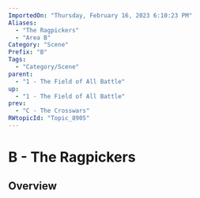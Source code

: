 ```yaml
---
ImportedOn: "Thursday, February 16, 2023 6:10:23 PM"
Aliases:
  - "The Ragpickers"
  - "Area B"
Category: "Scene"
Prefix: "B"
Tags:
  - "Category/Scene"
parent:
  - "1 - The Field of All Battle"
up:
  - "1 - The Field of All Battle"
prev:
  - "C - The Crosswars"
RWtopicId: "Topic_8905"
---
```

# B - The Ragpickers
## Overview
